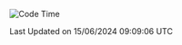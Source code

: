 <!--START_SECTION:waka-->
![Code Time](http://img.shields.io/badge/Code%20Time-1%2C511%20hrs%2019%20mins-blue)


 Last Updated on 15/06/2024 09:09:06 UTC
<!--END_SECTION:waka-->
